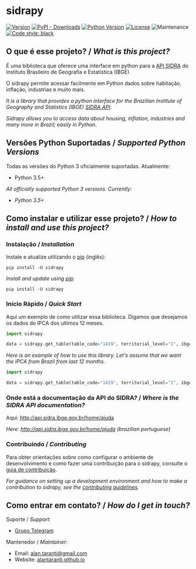 # sidrapy

[![Version](https://img.shields.io/pypi/v/sidrapy.svg?style=flat)](https://pypi.python.org/pypi/sidrapy)
[![PyPI - Downloads](https://img.shields.io/pypi/dm/sidrapy)](https://pypi.python.org/pypi/sidrapy)
[![Python Version](https://img.shields.io/pypi/pyversions/sidrapy?style=flat)](https://pypi.python.org/pypi/sidrapy)
[![License](https://img.shields.io/github/license/AlanTaranti/Sidrapy)](LICENSE)
![Maintenance](https://img.shields.io/maintenance/yes/2020)
[![Code style: black](https://img.shields.io/badge/code%20style-black-000000.svg)](https://github.com/psf/black)

## O que é esse projeto? / _What is this project?_

É uma biblioteca que oferece uma interface em python para a [API SIDRA](http://api.sidra.ibge.gov.br/) do Instituto Brasileiro de Geografia e Estatística (IBGE)

O sidrapy permite acessar facilmente em Python dados sobre habitação, inflação, industrias e muito mais.

_It is a library that provides a python interface for the Brazilian Institute of Geography and Statistics (IBGE) [SIDRA API](http://api.sidra.ibge.gov.br/)._

_Sidrapy allows you to access data about housing, inflation, industries and many more in Brazil; easily in Python._


## Versões Python Suportadas / _Supported Python Versions_

Todas as versões do Python 3 oficialmente suportadas. Atualmente:
- Python 3.5+

_All officially supported Python 3 versions. Currently:_
- _Python 3.5+_

## Como instalar e utilizar esse projeto? / _How to install and use this project?_

### Instalação / _Installation_
Instale e atualize utilizando o [pip](https://pip.pypa.io/en/stable/quickstart/) (inglês):
```shell script
pip install -U sidrapy
```

_Install and update using [pip](https://pip.pypa.io/en/stable/quickstart/):_
```shell script
pip install -U sidrapy
```

### Início Rápido / _Quick Start_

Aqui um exemplo de como utilizar essa biblioteca.
Digamos que desejamos os dados do IPCA dos ultimos 12 meses.

```python
import sidrapy

data = sidrapy.get_table(table_code="1419", territorial_level="1", ibge_territorial_code="all", period="last 12")
```

_Here is an example of how to use this library._
_Let's assume that we want the IPCA from Brazil from last 12 months._

```python
import sidrapy

data = sidrapy.get_table(table_code="1419", territorial_level="1", ibge_territorial_code="all", period="last 12")
```

### Onde está a documentação da API do SIDRA? / _Where is the SIDRA API documentation?_
Aqui: http://api.sidra.ibge.gov.br/home/ajuda

_Here: http://api.sidra.ibge.gov.br/home/ajuda (brazilian portuguese)_

### Contribuindo / _Contributing_
Para obter orientações sobre como configurar o ambiente de desenvolvimento e como fazer uma contribuição para o sidrapy, consulte o [guia de contribuição](https://github.com/AlanTaranti/sidrapy/blob/master/CONTRIBUTING.md).

_For guidance on setting up a development environment and how to make a contribution to sidrapy, see the [contributing guidelines](https://github.com/AlanTaranti/sidrapy/blob/master/CONTRIBUTING_EN.md)._

## Como entrar em contato? / _How do I get in touch?_
Suporte / _Support:_
* [Grupo Telegram](https://t.me/joinchat/AmdQix1KKeZ5KGpsKVFsKw)

Mantenedor / _Maintainer_:
* Email: [alan.taranti@gmail.com](mailto:alan.taranti@gmail.com)
* Website: <a href="http://alantaranti.github.io" target="_blank">alantaranti.github.io</a>
